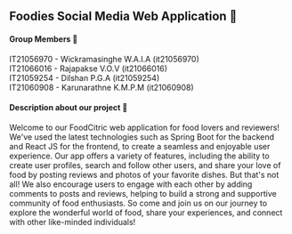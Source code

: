 ## Foodies Social Media Web Application :hamburger:

#### Group Members :eyes:
IT21056970 - Wickramasinghe W.A.I.A (it21056970)<br>
IT21066016 - Rajapakse V.O.V (it21066016)<br>
IT21059254 - Dilshan P.G.A (it21059254)<br>
IT21060908 - Karunarathne K.M.P.M (it21060908)<br>

#### Description about our project :eyes:
Welcome to our FoodCitric web application for food lovers and reviewers! We've used the latest technologies such as Spring Boot for the backend and React JS for the frontend, to create a seamless and enjoyable user experience. Our app offers a variety of features, including the ability to create user profiles, search and follow other users, and share your love of food by posting reviews and photos of your favorite dishes. But that's not all! We also encourage users to engage with each other by adding comments to posts and reviews, helping to build a strong and supportive community of food enthusiasts. So come and join us on our journey to explore the wonderful world of food, share your experiences, and connect with other like-minded individuals!
